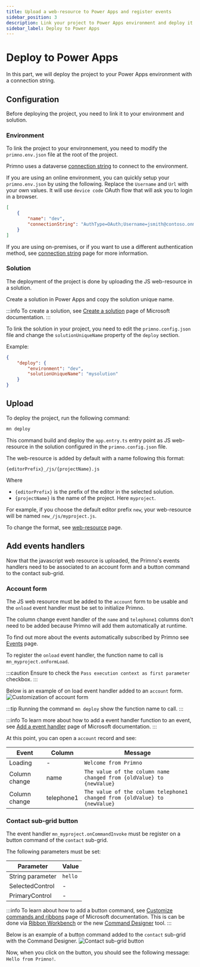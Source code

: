 ```yaml
---
title: Upload a web-resource to Power Apps and register events
sidebar_position: 3
description: Link your project to Power Apps environment and deploy it to a solution. Register events to be able to use them in your Power Apps.
sidebar_label: Deploy to Power Apps
---
```


# Deploy to Power Apps

In this part, we will deploy the project to your Power Apps environment with a connection string.

## Configuration

Before deploying the project, you need to link it to your environment and solution.

### Environment

To link the project to your environnement, you need to modify the `primno.env.json` file at the root of the project.

Primno uses a dataverse [connection string](https://learn.microsoft.com/en-us/power-apps/developer/data-platform/xrm-tooling/use-connection-strings-xrm-tooling-connect) to connect to the environment.

If you are using an online environment, you can quickly setup your `primno.env.json` by using the following. Replace the `Username` and `Url` with your own values. It will use `device code` OAuth flow that will ask you to login in a browser.

```json title="primno.env.json"
[
    {
        "name": "dev",
        "connectionString": "AuthType=OAuth;Username=jsmith@contoso.onmicrosoft.com;Url=https://contosotest.crm.dynamics.com;TokenCacheStorePath=./cache/token.json"
    }
]
```

If you are using on-premises, or if you want to use a different authentication method, see [connection string](../guides/configuration/environment.md#connection-string) page for more information.

### Solution

The deployment of the project is done by uploading the JS web-resource in a solution.

Create a solution in Power Apps and copy the solution unique name.

:::info
To create a solution, see [Create a solution](https://learn.microsoft.com/en-us/power-apps/maker/data-platform/create-solution) page of Microsoft documentation.
:::

To link the solution in your project, you need to edit the `primno.config.json` file and change the `solutionUniqueName` property of the `deploy` section.

Example:

```json title="primno.config.json"
{
    "deploy": {
        "environment": "dev",
        "solutionUniqueName": "mysolution"
    }
}
```

## Upload

To deploy the project, run the following command:

```bash
mn deploy
```

This command build and deploy the `app.entry.ts` entry point as JS web-resource in the solution configured in the `primno.config.json` file.

The web-resource is added by default with a name following this format:

```text
{editorPrefix}_/js/{projectName}.js
```

Where 
- `{editorPrefix}` is the prefix of the editor in the selected solution.
- `{projectName}` is the name of the project. Here `myproject`.

For example, if you choose the default editor prefix `new`, your web-resource will be named `new_/js/myproject.js`.

To change the format, see [web-resource](../guides/configuration/workspace.md#web-resource-name-template) page.

## Add events handlers

Now that the javascript web resource is uploaded, the Primno's events handlers need to be associated to an account form and a button command to the contact sub-grid.

### Account form

The JS web resource must be added to the `account` form to be usable and the `onload` event handler must be set to initialize Primno.

The column change event handler of the `name` and `telephone1` columns don't need to be added because Primno will add them automatically at runtime.

To find out more about the events automatically subscribed by Primno see [Events](../guides/events/events-list.md) page.

To register the `onload` event handler, the function name to call is `mn_myproject.onFormLoad`.

:::caution
Ensure to check the `Pass execution context as first parameter` checkbox.
:::

Below is an example of on load event handler added to an `account` form.
![Customization of account form](/img/getting-started/account-onload-customization.png)

:::tip
Running the command `mn deploy` show the function name to call.
:::

:::info
To learn more about how to add a event handler function to an event, see [Add a event handler](https://learn.microsoft.com/en-us/power-apps/developer/model-driven-apps/clientapi/events-forms-grids?tabs=add-event-handlers-unified-interface) page of Microsoft documentation.
:::

At this point, you can open a `account` record and see:

| Event | Column | Message |
| --- | --- | --- |
| Loading | - | `Welcome from Primno` |
| Column change | name | `The value of the column name changed from {oldValue} to {newValue}` |
| Column change | telephone1 | `The value of the column telephone1 changed from {oldValue} to {newValue}` |

### Contact sub-grid button

The event handler `mn_myproject.onCommandInvoke` must be register on a button command of the `contact` sub-grid.

The following parameters must be set:

| Parameter | Value |
| --- | --- |
| String parameter | `hello` |
| SelectedControl | - |
| PrimaryControl | - |

:::info
To learn about how to add a button command, see [Customize commands and ribbons](https://learn.microsoft.com/en-us/power-apps/developer/model-driven-apps/customize-commands-ribbon) page of Microsoft documentation.
This is can be done via [Ribbon Workbench](https://www.xrmtoolbox.com/plugins/RibbonWorkbench2016/) or the new [Command Designer](https://learn.microsoft.com/en-us/power-apps/maker/model-driven-apps/use-command-designer) tool.
:::

Below is an example of a button command added to the `contact` sub-grid with the Command Designer.
![Contact sub-grid button](/img/getting-started/command-bar.png)

Now, when you click on the button, you should see the following message: `Hello from Primno!`.